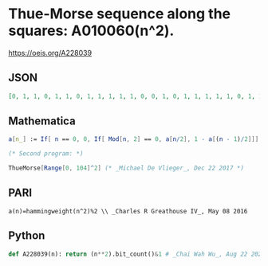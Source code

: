# Thue\-Morse sequence along the squares: A010060\(n^2\)\.
https://oeis.org/A228039
## JSON
```JSON
[0, 1, 1, 0, 1, 1, 0, 1, 1, 1, 1, 1, 0, 0, 1, 0, 1, 1, 1, 1, 1, 0, 1, 1, 0, 1, 0, 0, 1, 1, 0, 1, 1, 1, 1, 1, 1, 0, 1, 1, 1, 1, 0, 1, 1, 0, 1, 0, 0, 1, 1, 1, 0, 0, 0, 1, 1, 0, 1, 1, 0, 0, 1, 0, 1, 1, 1, 1, 1, 0, 1, 1, 1, 0, 0, 1, 1, 1, 1, 1, 1, 0, 1, 0, 0, 1, 1, 1, 1, 1, 0, 1, 1, 0, 0, 1, 0, 1, 1, 0, 1, 1, 1, 1, 0]
```
## Mathematica
```Mathematica
a[n_] := If[ n == 0, 0, If[ Mod[n, 2] == 0, a[n/2], 1 - a[(n - 1)/2]]]; Table[ a[n^2], {n, 0, 104}]
```
```Mathematica
(* Second program: *)
```
```Mathematica
ThueMorse[Range[0, 104]^2] (* _Michael De Vlieger_, Dec 22 2017 *)
```
## PARI
```PARI
a(n)=hammingweight(n^2)%2 \\ _Charles R Greathouse IV_, May 08 2016
```
## Python
```Python
def A228039(n): return (n**2).bit_count()&1 # _Chai Wah Wu_, Aug 22 2023
```
